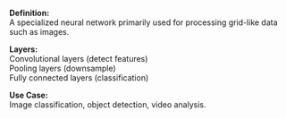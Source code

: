 **Definition:** <br>
A specialized neural network primarily used for processing grid-like data such as images.

**Layers:** <br>
  Convolutional layers (detect features)<br>
  Pooling layers (downsample)<br>
  Fully connected layers (classification)

**Use Case:** <br>
  Image classification, object detection, video analysis.

